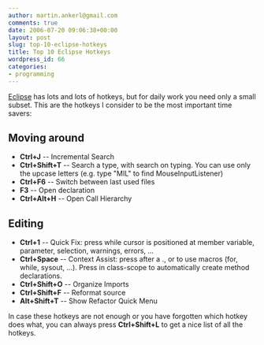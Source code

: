 ```yaml
---
author: martin.ankerl@gmail.com
comments: true
date: 2006-07-20 09:06:38+00:00
layout: post
slug: top-10-eclipse-hotkeys
title: Top 10 Eclipse Hotkeys
wordpress_id: 66
categories:
- programming
---
```


[Eclipse](http://www.eclipse.org/) has lots and lots of hotkeys, but for daily work you need only a small subset. This are the hotkeys I consider to be the most important time savers:

## Moving around

* **Ctrl+J** -- Incremental Search
* **Ctrl+Shift+T** -- Search a type, with search on typing. You can use only the upcase letters (e.g. type "MIL" to find MouseInputListener)
* **Ctrl+F6** -- Switch between last used files
* **F3** -- Open declaration
* **Ctrl+Alt+H** -- Open Call Hierarchy

## Editing

* **Ctrl+1** -- Quick Fix: press while cursor is positioned at member variable, parameter, selection, warnings, errors, ...
* **Ctrl+Space** -- Context Assist: press after a ., or to use macros (for, while, sysout, ...). Press in class-scope to automatically create method declarations.
* **Ctrl+Shift+O** -- Organize Imports
* **Ctrl+Shift+F** -- Reformat source
* **Alt+Shift+T** -- Show Refactor Quick Menu

In case these hotkeys are not enough or you have forgotten which hotkey does what, you can always press **Ctrl+Shift+L** to get a nice list of all the hotkeys.
